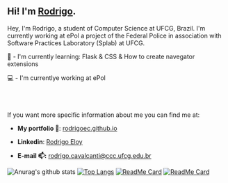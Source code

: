 ## Hi! I'm [Rodrigo](https://rodrigoec.github.io/).


Hey, I'm Rodrigo, a student of Computer Science at UFCG, Brazil. I'm currently working at ePol a project of the Federal Police in association with Software Practices Laboratory (Splab) at UFCG.

:seedling: - I'm currently learning: Flask & CSS & How to create navegator extensions

:computer: - I'm currentlye working at ePol

<br><br>

If you want more specific information about me you can find me at:

- **My portfolio :closed_book:**: [rodrigoec.github.io](https://rodrigoec.github.io/)<p>

- **Linkedin**: [Rodrigo Eloy](https://www.linkedin.com/in/rodrigo-eloy-2bb037193/)

- **E-mail :mailbox::** rodrigo.cavalcanti@ccc.ufcg.edu.br

![Anurag's github stats](https://github-readme-stats.vercel.app/api?username=rodrigoec&show_icons=true&theme=onedark&hide=stars)
[![Top Langs](https://github-readme-stats.vercel.app/api/top-langs/?username=rodrigoec&hide=Jupyter_Notebook&theme=onedark)](https://github.com/rodrigoec/github-readme-stats)
[![ReadMe Card](https://github-readme-stats.vercel.app/api/pin/?username=rodrigoec&repo=rodrigoec.github.io&theme=onedark)](https://github.com/rodrigoec/rodrigoec.github.io)
[![ReadMe Card](https://github-readme-stats.vercel.app/api/pin/?username=rodrigoec&repo=30DiasdeCSS&theme=onedark)](https://github.com/30DiasdeCSS)
